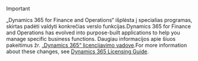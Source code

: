 > [!IMPORTANT]
> <span data-ttu-id="f4de1-101">„Dynamics 365 for Finance and Operations“ išplėsta į specialias programas, skirtas padėti valdyti konkrečias verslo funkcijas.</span><span class="sxs-lookup"><span data-stu-id="f4de1-101">Dynamics 365 for Finance and Operations has evolved into purpose-built applications to help you manage specific business functions.</span></span> <span data-ttu-id="f4de1-102">Daugiau informacijos apie šiuos pakeitimus žr. [„Dynamics 365“ licencijavimo vadove](https://go.microsoft.com/fwlink/?LinkId=866544).</span><span class="sxs-lookup"><span data-stu-id="f4de1-102">For more information about these changes, see [Dynamics 365 Licensing Guide](https://go.microsoft.com/fwlink/?LinkId=866544).</span></span>
 
